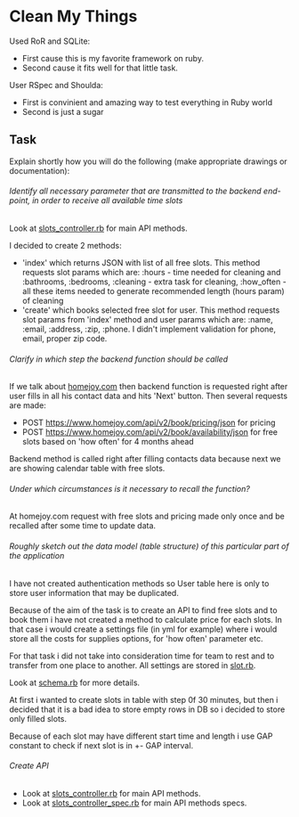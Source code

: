 # Clean My Things

Used RoR and SQLite:
*  First cause this is my favorite framework on ruby.
*  Second cause it fits well for that little task.

User RSpec and Shoulda:
* First is convinient and amazing way to test everything in Ruby world
* Second is just a sugar

## Task

Explain shortly how you will do the following (make appropriate drawings or documentation):

###### Identify all necessary parameter that are transmitted to the backend end-point, in order to receive all available time slots 

Look at [slots_controller.rb](https://github.com/developer88/cleanmythings/blob/master/app/controllers/slots_controller.rb "slots_controller.rb") for main API methods.

I decided to create 2 methods:

* 'index' which returns JSON with list of all free slots. This method requests slot params which are: :hours - time needed for cleaning  and :bathrooms, :bedrooms, :cleaning - extra task for cleaning, :how_often - all these items needed to generate recommended length (hours param) of cleaning
* 'create' which books selected free slot for user. This method requests slot params from 'index' method and user params which are: :name, :email, :address, :zip, :phone. I didn't implement validation for phone, email, proper zip code.

###### Clarify in which step the backend function should be called

If we talk about [homejoy.com](https://www.homejoy.com "https://www.homejoy.com") then backend function is requested right after user fills in all his contact data and hits 'Next' button. Then several requests are made:

*  POST https://www.homejoy.com/api/v2/book/pricing/json for pricing
*  POST https://www.homejoy.com/api/v2/book/availability/json for free slots based on 'how often' for 4 months ahead

Backend method is called right after filling contacts data because next we are showing calendar table with free slots. 

###### Under which circumstances is it necessary to recall the function?

At homejoy.com request with free slots and pricing made only once and be recalled after some time to update data.

###### Roughly sketch out the data model (table structure) of this particular part of the application

I have not created authentication methods so User table here is only to store user information that may be duplicated.

Because of the aim of the task is to create an API to find free slots and to book them i have not created a method to calculate price for each slots. In that case i would create a settings file (in yml for example) where i would store all the costs for supplies options, for 'how often' parameter etc.

For that task i did not take into consideration time for team to rest and to transfer from one place to another. All settings are stored in [slot.rb](https://github.com/developer88/cleanmythings/blob/master/app/models/slot.rb "slot.rb"). 

Look at [schema.rb](https://github.com/developer88/cleanmythings/blob/master/db/schema.rb "schema.rb") for more details.

At first i wanted to create slots in table with step 0f 30 minutes, but then i decided that it is a bad idea to store empty rows in DB so i decided to store only filled slots.

Because of each slot may have different start time and length i use GAP constant to check if next slot is in +- GAP interval.

###### Create API

* Look at [slots_controller.rb](https://github.com/developer88/cleanmythings/blob/master/app/controllers/slots_controller.rb "slots_controller.rb") for main API methods.
* Look at [slots_controller_spec.rb](https://github.com/developer88/cleanmythings/blob/master/spec/controllers/slots_controller_spec.rb "slots_controller_spec.rb") for main API methods specs.
